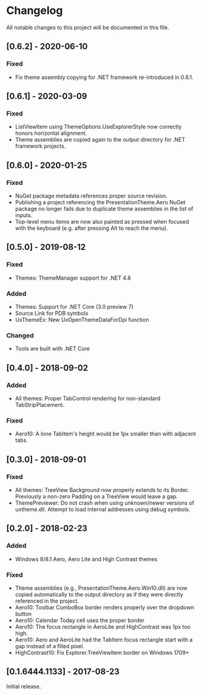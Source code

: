# Changelog
All notable changes to this project will be documented in this file.

## [0.6.2] - 2020-06-10
### Fixed
- Fix theme assembly copying for .NET framework re-introduced in 0.6.1.

## [0.6.1] - 2020-03-09
### Fixed
- ListViewItem using ThemeOptions.UseExplorerStyle now correctly honors
  horizontal alignment.
- Theme assemblies are copied again to the output directory for .NET framework
  projects.

## [0.6.0] - 2020-01-25
### Fixed
- NuGet package metadata references proper source revision.
- Publishing a project referencing the PresentationTheme.Aero NuGet package
  no longer fails due to duplicate theme assemblies in the list of inputs.
- Top-level menu items are now also painted as pressed when focused with the
  keyboard (e.g. after pressing Alt to reach the menu).

## [0.5.0] - 2019-08-12
### Fixed
- Themes: ThemeManager support for .NET 4.8

### Added
- Themes: Support for .NET Core (3.0 preview 7)
- Source Link for PDB symbols
- UxThemeEx: New UxOpenThemeDataForDpi function

### Changed
- Tools are built with .NET Core

## [0.4.0] - 2018-09-02
### Added
- All themes: Proper TabControl rendering for non-standard TabStripPlacement.

### Fixed
- Aero10: A lone TabItem's height would be 1px smaller than with adjacent tabs.

## [0.3.0] - 2018-09-01
### Fixed
- All themes: TreeView Background now properly extends to its Border. Previously
  a non-zero Padding on a TreeView would leave a gap.
- ThemePreviewer: Do not crash when using unknown/newer versions of uxtheme.dll.
  Attempt to load internal addresses using debug symbols.

## [0.2.0] - 2018-02-23
### Added
- Windows 8/8.1 Aero, Aero Lite and High Contrast themes

### Fixed
- Theme assemblies (e.g., PresentationTheme.Aero.Win10.dll) are now copied
  automatically to the output directory as if they were directly referenced in
  the project.
- Aero10: Toolbar ComboBox border renders properly over the dropdown button
- Aero10: Calendar Today cell uses the proper border
- Aero10: The focus rectangle in AeroLite and HighContrast was 1px too high.
- Aero10: Aero and AeroLite had the TabItem focus rectangle start with a gap
          instead of a filled pixel.
- HighContrast10: Fix Explorer.TreeViewItem border on Windows 1709+

## [0.1.6444.1133] - 2017-08-23

Initial release.
